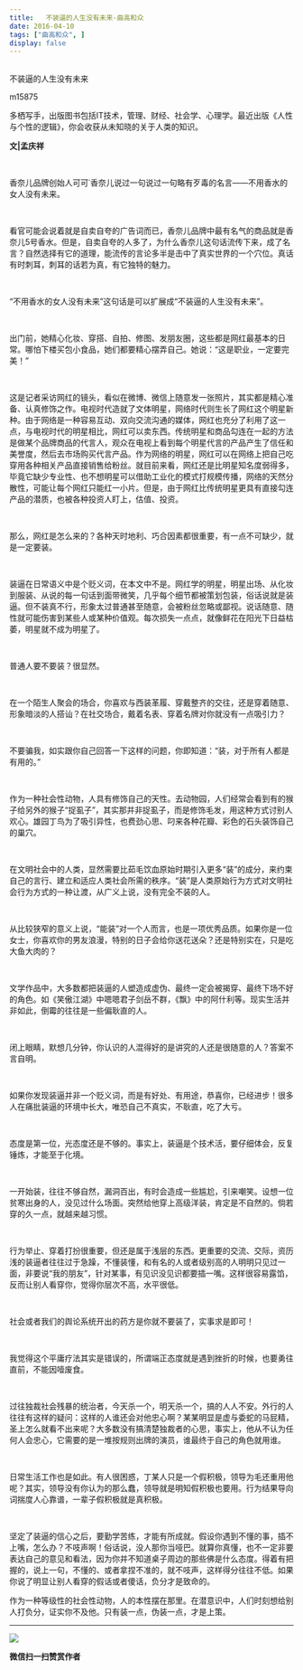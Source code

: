 ```yaml
---
title:   不装逼的人生没有未来-曲高和众
date: 2016-04-10
tags: ["曲高和众", ]
display: false
---
```



## 



不装逼的人生没有未来




m15875




多栖写手，出版图书包括IT技术，管理、财经、社会学、心理学。最近出版《人性与个性的逻辑》，你会收获从未知晓的关于人类的知识。


**文|孟庆祥**

&nbsp;

香奈儿品牌创始人可可˙香奈儿说过一句说过一句略有歹毒的名言——不用香水的女人没有未来。

&nbsp;

看官可能会说着就是自卖自夸的广告词而已，香奈儿品牌中最有名气的商品就是香奈儿5号香水。但是，自卖自夸的人多了，为什么香奈儿这句话流传下来，成了名言？自然选择有它的道理，能流传的言论多半是击中了真实世界的一个穴位。真话有时刺耳，刺耳的话若为真，有它独特的魅力。

&nbsp;

“不用香水的女人没有未来”这句话是可以扩展成“不装逼的人生没有未来”。

&nbsp;

出门前，她精心化妆、穿搭、自拍、修图、发朋友圈，这些都是网红最基本的日常。哪怕下楼买包小食品，她们都要精心摆弄自己。她说：“这是职业，一定要完美！”

&nbsp;

这是记者采访网红的镜头，看似在微博、微信上随意发一张照片，其实都是精心准备、认真修饰之作。电视时代造就了文体明星，网络时代则生长了网红这个明星新种。由于网络是一种容易互动、双向交流沟通的媒体，网红也充分了利用了这一点，与电视时代的明星相比，网红可以卖东西。传统明星和商品勾连在一起的方法是做某个品牌商品的代言人，观众在电视上看到每个明星代言的产品产生了信任和美誉度，然后去市场购买代言产品。作为网络的明星，网红可以在网络上把自己吃穿用各种相关产品直接销售给粉丝。就目前来看，网红还是比明星知名度弱得多，毕竟它缺少专业性、也不想明星可以借助工业化的模式打规模传播，网络的天然分散性，可能让每个网红只能红一小片。但是，由于网红比传统明星更具有直接勾连产品的潜质，也被各种投资人盯上，估值、投资。

&nbsp;

那么，网红是怎么来的？各种天时地利、巧合因素都很重要，有一点不可缺少，就是一定要装。

&nbsp;

装逼在日常语义中是个贬义词，在本文中不是。网红学的明星，明星出场、从化妆到服装、从说的每一句话到面带微笑，几乎每个细节都被策划包装，俗话说就是装逼。但不装真不行，形象太过普通甚至随意，会被粉丝忽略或鄙视。说话随意、随性就可能伤害到某些人或某种价值观。每次损失一点点，就像鲜花在阳光下日益枯萎，明星就不成为明星了。

&nbsp;

普通人要不要装？很显然。

&nbsp;

在一个陌生人聚会的场合，你喜欢与西装革履、穿戴整齐的交往，还是穿着随意、形象暗淡的人搭讪？在社交场合，戴着名表、穿着名牌对你就没有一点吸引力？

&nbsp;

不要骗我，如实跟你自己回答一下这样的问题，你即知道：“装，对于所有人都是有用的。”

&nbsp;

作为一种社会性动物，人具有修饰自己的天性。去动物园，人们经常会看到有的猴子给另外的猴子“捉虱子”，其实那并非捉虱子，而是修饰毛发，用这种方式讨别人欢心。雄园丁鸟为了吸引异性，也费劲心思、叼来各种花瓣、彩色的石头装饰自己的巢穴。

&nbsp;

在文明社会中的人类，显然需要比茹毛饮血原始时期引入更多“装”的成分，来约束自己的言行、建立和适应人类社会所需的秩序。“装”是人类原始行为方式对文明社会行为方式的一种让渡，从广义上说，没有完全不装的人。

&nbsp;

从比较狭窄的意义上说，“能装”对一个人而言，也是一项优秀品质。如果你是一位女士，你喜欢你的男友浪漫，特别的日子会给你送花送朵？还是特别实在，只是吃大鱼大肉的？

&nbsp;

文学作品中，大多数都把装逼的人塑造成虚伪、最终一定会被揭穿、最终下场不好的角色。如《笑傲江湖》中嗯嗯君子剑岳不群，《飘》中的阿什利等。现实生活并非如此，倒霉的往往是一些偏耿直的人。

&nbsp;

闭上眼睛，默想几分钟，你认识的人混得好的是讲究的人还是很随意的人？答案不言自明。

&nbsp;

如果你发现装逼并非一个贬义词，而是有好处、有用途，恭喜你，已经进步！很多人在痛批装逼的环境中长大，唯恐自己不真实，不耿直，吃了大亏。

&nbsp;

态度是第一位，光态度还是不够的。事实上，装逼是个技术活，要仔细体会，反复锤炼，才能至于化境。

&nbsp;

一开始装，往往不够自然，漏洞百出，有时会造成一些尴尬，引来嘲笑。设想一位贫寒出身的人，没见过什么场面。突然给他穿上高级洋装，肯定是不自然的。倘若穿的久一点，就越来越习惯。

&nbsp;

行为举止、穿着打扮很重要，但还是属于浅层的东西。更重要的交流、交际，资历浅的装逼者往往过于急躁，不懂装懂，和有名的人或者级别高的人明明只见过一面，非要说“我的朋友”，针对某事，有见识没见识都要插一嘴。这样很容易露馅，反而让别人看穿你，觉得你层次不高，水平很低。

&nbsp;

社会或者我们的舆论系统开出的药方是你就不要装了，实事求是即可！

&nbsp;

我觉得这个平庸疗法其实是错误的，所谓端正态度就是遇到挫折的时候，也要勇往直前，不能因噎废食。

&nbsp;

过往独裁社会残暴的统治者，今天杀一个，明天杀一个，搞的人人不安。外行的人往往有这样的疑问：这样的人谁还会对他忠心啊？某某明显是虚与委蛇的马屁精，圣上怎么就看不出来呢？大多数没有搞清楚独裁者的心思，事实上，他从不认为任何人会忠心，它需要的是一堆按规则出牌的演员，谁最终于自己的角色就用谁。

&nbsp;

日常生活工作也是如此。有人很困惑，丁某人只是一个假积极，领导为毛还重用他呢？其实，领导没有你认为的那么蠢，领导就是明知假积极也要用。行为结果导向词揣度人心靠谱，一辈子假积极就是真积极。

&nbsp;

坚定了装逼的信心之后，要勤学苦练，才能有所成就。假设你遇到不懂的事，插不上嘴，怎么办？不吱声啊！俗话说，没人那你当哑巴。就算你真懂，也不一定非要表达自己的意见和看法，因为你并不知道桌子周边的那些佛是什么态度。得着有把握的，说上一句，不懂的、或者拿捏不准的，就不吱声，这样得分往往不低。如果你说了明显让别人看穿的假话或者傻话，负分才是致命的。



作为一种等级性的社会性动物，人的本性摆在那里。在潜意识中，人们时刻想给别人打负分，证实你不及他。只有装一点，伪装一点，才是上策。



****

**<img data-s="300,640" data-type="jpeg" src="http://mmbiz.qpic.cn/mmbiz/fxGMiaL5Zj1gAtMBdoRAfrkfBNF0WEAG9elY136EMERA8zleoqyibsc68mLpoiagDqkzcRhEo0psRuCqoQbcWg52w/0?wx_fmt=jpeg" data-ratio="1" data-w="430"/>**




**微信扫一扫赞赏作者**